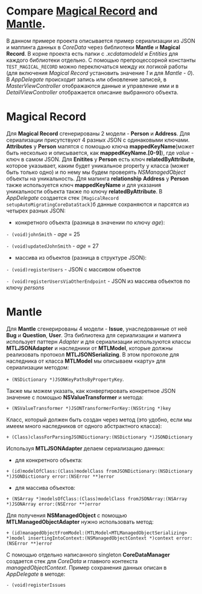 # Compare [Magical Record](https://github.com/MagicalPanda/MagicalRecord) and [Mantle](https://github.com/Mantle/Mantle).

В данном примере проекта описывается пример сериализации из JSON и маппинга данных в _CoreData_ через библиотеки **Mantle** и **Magical Record**. В корне проекта есть папки с _.xcdatamodeld_ и _Entities_ для каждого библиотеки отдельно. С помощью препроцессорной константы ```TEST_MAGICAL_RECORD``` можно переключаться между их логикой работы (для включения _Magical Record_ установить значение _1_ и для _Mantle_ - _0_). В _AppDelegate_ происходит запись или обновление записей, в _MasterViewController_ отображаются данные и управление ими и в _DetailViewController_ отображается описание выбранного объекта.

# Magical Record

Для **Magical Record** сгенерированы 2 модели - **Person** и **Address**. Для сериализации присутствуют 4 разных JSON с одинаковыми ключами. **Attributes** у **Person** мапятся с помощью ключа **mappedKeyName**(может быть несколько и описывается, как **mappedKeyName.[0-9]**), где _value_ - ключ в самом JSON. Для **Enitites** у **Person** есть ключ **relatedByAttribute**, которое указывает, каким будет уникальное property у класса (может быть только одно) и по нему мы будем проверять _NSManagedObject_ объекты на уникальность. Для мапинга **relationship** **Address** у **Person** также используется ключ **mappedKeyName** и для указания уникальности объекта также по ключу **relatedByAttribute**.
В _AppDelegate_ создается стек ```[MagicalRecord setupAutoMigratingCoreDataStack]```б данные сохраняются и парсятся из четырех разных JSON:
* конкретного объекта (разница в значении по ключу _age_):

```- (void)johnSmith``` - _age_ = 25

```- (void)updatedJohnSmith``` - _age_ = 27

* массива из объектов (разница в структуре JSON):

```- (void)registerUsers``` - JSON с массивом объектов

```- (void)registerUsersViaOtherEndpoint``` - JSON из массива объектов по ключу _persons_

# Mantle

Для **Mantle** сгенерированы 4 модели - **Issue**, унаследованные от неё **Bug** и **Question**, **User**. 
Эта библиотека для сериализации и мапинга использует паттерн _Adapter_ и для сериализации используются классы **MTLJSONAdapter** и наследники от **MTLModel**, которые должны реализовать протокол **MTLJSONSerializing**. В этом протоколе для наследника от класса **MTLModel** мы описываем «карту» для сериализации методом:

```+ (NSDictionary *)JSONKeyPathsByPropertyKey```. 

Также мы можем указать, как конвертировать конкретное JSON значение с помощью **NSValueTransformer** и метода:

```+ (NSValueTransformer *)JSONTransformerForKey:(NSString *)key```

Класс, который должен быть создан через метод (это удобно, если мы имеем много наследников от одного абстрактного класса):

```+ (Class)classForParsingJSONDictionary:(NSDictionary *)JSONDictionary```

Используя **MTLJSONAdapter** делаем сериализацию данных: 
* для конкретного объекта:

```+ (id)modelOfClass:(Class)modelClass fromJSONDictionary:(NSDictionary *)JSONDictionary error:(NSError **)error```

* для массива объектов:

```+ (NSArray *)modelsOfClass:(Class)modelClass fromJSONArray:(NSArray *)JSONArray error:(NSError **)error```

Для получения **NSManagedObject** с помощью **MTLManagedObjectAdapter** нужно использовать метод:

```+ (id)managedObjectFromModel:(MTLModel<MTLManagedObjectSerializing> *)model insertingIntoContext:(NSManagedObjectContext *)context error:(NSError **)error```

С помощью отдельно написанного singleton **CoreDataManager** создается стек для _CoreData_ и главного контекста _managedObjectContext_. Пример сохранения данных описан в _AppDelegate_ в методе:

```- (void)registerIssues```